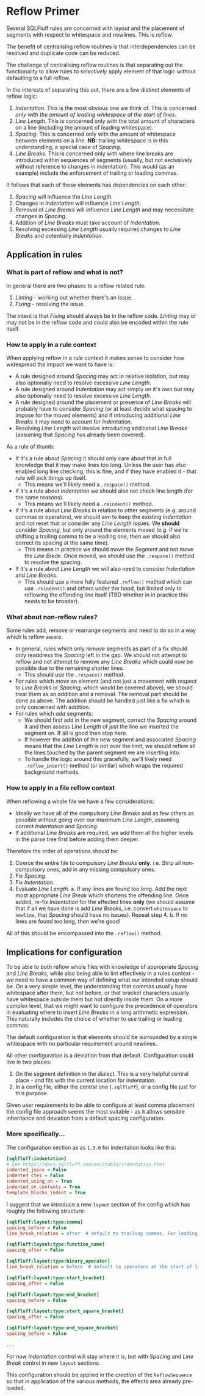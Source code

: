 # Reflow Primer

Several SQLFluff rules are concerned with layout and the placement
of segments with respect to whitespace and newlines. This is reflow.

The benefit of centralising reflow routines is that interdependencies
can be resolved and duplicate code can be reduced.

The challenge of centralising reflow routines is that separating out
the functionality to allow rules to _selectively_ apply element of
that logic without defaulting to a full reflow.

In the interests of separating this out, there are a few distinct
elements of reflow logic:
1. _Indentation_. This is the most obvious one we think of. This
   is concerned _only with the amount of leading whitespace at the_
   _start of lines_.
2. _Line Length_. This is concerned only with the total amount of
   characters on a line (including the amount of leading whitespace).
3. _Spacing_. This is concerned only with the amount of whitespace
   between elements on a line. **NB:** trailing whitespace is in
   this understanding, a special case of _Spacing_.
4. _Line Breaks_. This is concerned only with where line breaks are
   introduced within sequences of segments (usually, but not
   exclusively without reference to changes in indentation). This
   would (as an example) include the enforcement of trailing or
   leading commas.

It follows that each of these elements has dependencies on each other:
1. _Spacing_ will influence the _Line Length_.
2. Changes in _Indentation_ will influence _Line Length_.
3. Removal of _Line Breaks_ will influence _Line Length_ and may
   necessitate changes in _Spacing_.
4. Addition of _Line Breaks_ must take account of _Indentation_.
5. Resolving excessing _Line Length_ usually requires changes to
  _Line Breaks_ and potentially _Indentation_.

## Application in rules

### What is part of reflow and what is not?

In general there are two phases to a reflow related rule:
1. _Linting_ - working out whether there's an issue.
2. _Fixing_ - resolving the issue.

The intent is that _Fixing_ should always be in the reflow code.
_Linting_ may or may not be in the reflow code and could also be
encoded within the rule itself.

### How to apply in a rule context

When applying reflow in a rule context it makes sense to consider
how widespread the impact we want to have is:
- A rule designed around _Spacing_ may act in relative isolation,
  but may also optionally need to resolve excessive _Line Length_.
- A rule designed around _Indentation_ may act simply on it's own
  but may also optionally need to resolve excessive _Line Length_.
- A rule designed around the placement or presence of _Line Breaks_
  will probably have to consider _Spacing_ (or at least decide
  what spacing to impose for the moved elements) and if
  introducing additional _Line Breaks_ it may need to account
  for _Indentation_.
- Resolving _Line Length_ will involve introducing additional
  _Line Breaks_ (assuming that _Spacing_ has already been covered).

As a rule of thumb:
- If it's a rule about _Spacing_ it should only care about that
  in full knowledge that it may make lines too long. Unless the
  user has _also_ enabled long line checking, this is fine, and
  if they have enabled it - that rule will pick things up itself.
  - This means we'll likely need a `.respace()` method.
- If it's a rule about _Indentation_ we should also not check
  line length (for the same reasons).
  - This means we'll likely need a `.reindent()` method.
- If it's a rule about _Line Breaks_ in relation to other segments
  (e.g. around commas or operators), we should aim to keep the
  existing _Indentation_ and not reset that or consider any
  _Line Length_ issues. We **should** consider _Spacing_, but
  only around the elements moved (e.g. if we're shifting a trailing
  comma to be a leading one, then we should also correct its spacing
  at the same time).
  - This means in practice we should move the _Segment_ and not
    move the _Line Break_. Once moved, we should use the `.respace()`
    method to resolve the spacing.
- If it's a rule about _Line Length_ we will also need to consider
  _Indentation_ and _Line Breaks_.
  - This should use a more fully featured `.reflow()` method which
    can use `.reindent()` and others under the hood, but limited
    only to reflowing the offending line itself (TBD whether in
    in practice this needs to be broader).

### What about non-reflow rules?

Some rules add, remove or rearrange segments and need to do so in
a way which is reflow aware.
- In general, rules which only _remove_ segments as part of a fix
  should only readdress the _Spacing_ left in the gap. We should
  not attempt to reflow and not attempt to remove any _Line Breaks_
  which could now be possible due to the remaining shorter lines.
  - This should use the `.respace()` method.
- For rules which _move_ an element (and not just a movement with
  respect to _Line Breaks_ or _Spacing_, which would be covered
  above), we should treat them as an addition and a removal. The
  removal part should be done as above. The addition should be
  handled just like a fix which is only concerned with addition.
- For rules which _add_ segments:
  - We should first add in the new segment, correct the _Spacing_
    around it and then assess _Line Length_ of just the line
    we inserted the segment on. If all is good then stop here.
  - If however the addition of the new segment and associated
    _Spacing_ means that the _Line Length_ is not over the limit,
    we should reflow all the lines touched by the parent segment
    we are inserting into.
  - To handle the logic around this gracefully, we'll likely
    need `.reflow_insert()` method (or similar) which wraps the
    required background methods.

### How to apply in a file reflow context

When reflowing a whole file we have a few considerations:
- Ideally we have all of the compulsory _Line Breaks_ and as few
  others as possible without going over our maximum _Line Length_,
  assuming correct _Indentation_ and _Spacing_.
- If additional _Line Breaks_ are required, we add them at the
  higher levels in the parse tree first before adding them deeper.

Therefore the order of operations should be:
1. Coerce the entire file to compulsory _Line Breaks_ **only**.
   i.e. Strip all non-compulsory ones, add in any missing
   compulsory ones.
2. Fix _Spacing_.
3. Fix _Indentation_.
4. Evaluate _Line Length_.
   a. If any lines are found too long. Add the next most appropriate
      _Line Break_ which shortens the offending line. Once added,
      re-fix _Indentation_ for the affected lines **only** (we should
      assume that if all we have done is add _Line Breaks_, i.e.
      convert `whitespace` to `newline`, that _Spacing_ should have
      no issues). Repeat step 4.
   b. If no lines are found too long, then we're good!

All of this should be encompassed into the `.reflow()` method.

## Implications for configuration

To be able to both reflow whole files with knowledge of appropriate
_Spacing_ and _Line Breaks_, while also being able to lint effectively
in a rules context - we need to have a common way of defining what
our intended setup should be. On a very simple level, the understanding
that commas usually have whitespace after them, but not before, or that
bracket characters usually have whitespace outside them but not directly
inside them. On a more complex level, that we might want to configure
the precedence of operators in evaluating where to insert _Line Breaks_
in a long arithmetic expression. This naturally includes the
choice of whether to use trailing or leading commas.

The default configuration is that elements should be surrounded by a
single whitespace with no particular requirement around newlines.

All other configuration is a deviation from that default. Configuration
could live in two places:
1. On the segment definition in the dialect. This is a very helpful
   central place - and fits with the current location for indentation.
2. In a config file, either the central one (`.sqlfluff`), or a config
   file just for this purpose.

Given user requirements to be able to configure at least comma placement
the config file approach seems the most suitable - as it allows sensible
inheritance and deviation from a default spacing configuration.

### More specifically...

The configuration section as as `1.3.0` for indentation looks like this:

```ini
[sqlfluff:indentation]
# See https://docs.sqlfluff.com/en/stable/indentation.html
indented_joins = False
indented_ctes = False
indented_using_on = True
indented_on_contents = True
template_blocks_indent = True
```

I suggest that we introduce a new `layout` section of the config which has
roughly the following structure:

```ini
[sqlfluff:layout:type:comma]
spacing_before = False
line_break_relation = after  # default to trailing commas. For leading, specify "before"

[sqlfluff:layout:type:function_name]
spacing_after = False

[sqlfluff:layout:type:binary_operator]
line_break_relation = before  # default to operators at the start of lines, and not at the end

[sqlfluff:layout:type:start_bracket]
spacing_after = False

[sqlfluff:layout:type:end_bracket]
spacing_before = False

[sqlfluff:layout:type:start_square_bracket]
spacing_after = False

[sqlfluff:layout:type:end_square_bracket]
spacing_before = False

...
```

For now _Indentation_ control will stay where it is, but with _Spacing_ and
_Line Break_ control in new `layout` sections.

This configuration should be applied in the _creation_ of the `ReflowSequence`
so that in application of the various methods, the effects area already
pre-loaded.
